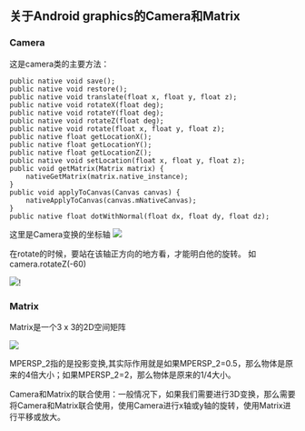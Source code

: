 ## 关于Android graphics的Camera和Matrix

### Camera

这是camera类的主要方法：
	
	public native void save();
	public native void restore();
	public native void translate(float x, float y, float z);
	public native void rotateX(float deg);
	public native void rotateY(float deg);
	public native void rotateZ(float deg);
	public native void rotate(float x, float y, float z);
	public native float getLocationX();
	public native float getLocationY();
	public native float getLocationZ();
	public native void setLocation(float x, float y, float z);
	public void getMatrix(Matrix matrix) {
	    nativeGetMatrix(matrix.native_instance);
	}
	public void applyToCanvas(Canvas canvas) {
	    nativeApplyToCanvas(canvas.mNativeCanvas);
	}
	public native float dotWithNormal(float dx, float dy, float dz);

这里是Camera变换的坐标轴
![](/Users/tindle/Desktop/20150117092512161.png)

在rotate的时候，要站在该轴正方向的地方看，才能明白他的旋转。
如 camera.rotateZ(-60)

![](/Users/tindle/Desktop/20150117092514165.png)!


### Matrix

Matrix是一个3 x 3的2D空间矩阵

![](/Users/tindle/Desktop/1349614431_7130.png)

MPERSP_2指的是投影变换,其实际作用就是如果MPERSP_2=0.5，那么物体是原来的4倍大小；如果MPERSP_2=2，那么物体是原来的1/4大小。

Camera和Matrix的联合使用：一般情况下，如果我们需要进行3D变换，那么需要将Camera和Matrix联合使用，使用Camera进行x轴或y轴的旋转，使用Matrix进行平移或放大。